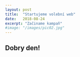 ```yaml
---
layout: post
title:  "Startujeme volební web"
date:   2018-08-24
excerpt: "Začiname kampaň"
#image: "/images/pic02.jpg"
---
```


## Dobry den! 
